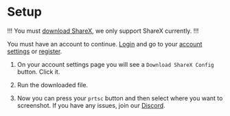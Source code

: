 # Setup
!!!
You must [download ShareX](https://getsharex.com/downloads), we only support ShareX currently.
!!!

You must have an account to continue. [Login](https://cometbot.info/login) and go to your [account settings](https://cometbot.info/register) or [register](https://cometbot.info/register).


1. On your account settings page you will see a `Download ShareX Config` button. Click it.

2. Run the downloaded file.

3. Now you can press your `prtsc` button and then select where you want to screenshot. If you have any issues, join our [Discord](https://discord.gg/HwsrU26j).
